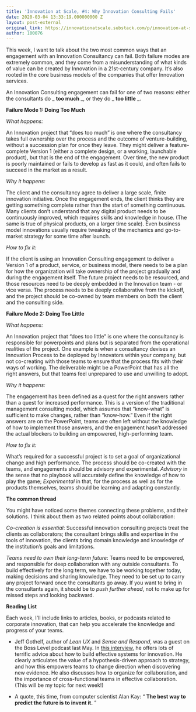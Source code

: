 ```yaml
---
title: 'Innovation at Scale, #4: Why Innovation Consulting Fails'
date: 2020-03-04 13:33:19.000000000 Z
layout: post-external
original_link: https://innovationatscale.substack.com/p/innovation-at-scale-4-why-innovation
author: 100076
---
```


This week, I want to talk about the two most common ways that an engagement with an Innovation Consultancy can fail. Both failure modes are extremely common, and they come from a misunderstanding of what kinds of value can be created by Innovation in a 21st-century company. It’s also rooted in the core business models of the companies that offer Innovation services.

An Innovation Consulting engagement can fail for one of two reasons: either the consultants do _ **too much** _, or they do _ **too little** _.

**Failure Mode 1: Doing Too Much**

_What happens:_

An Innovation project that “does too much” is one where the consultancy takes full ownership over the process and the outcome of venture-building, without a succession plan for once they leave. They might deliver a feature-complete Version 1 (either a complete design, or a working, launchable product), but that is the end of the engagement. Over time, the new product is poorly maintained or fails to develop as fast as it could, and often fails to succeed in the market as a result.

_Why it happens:_

The client and the consultancy agree to deliver a large scale, finite innovation initiative. Once the engagement ends, the client thinks they are getting something complete rather than the start of something continuous. Many clients don’t understand that any digital product needs to be continuously improved, which requires skills and knowledge in house. (The same is true of physical products, on a larger time scale). Even business model innovations usually require tweaking of the mechanics and go-to-market strategy for some time after launch.

_How to fix it:_

If the client is using an Innovation Consulting engagement to deliver a Version 1 of a product, service, or business model, there needs to be a plan for how the organization will take ownership of the project gradually and during the engagement itself. The future project needs to be resourced, and those resources need to be deeply embedded in the Innovation team - or vice versa. The process needs to be deeply collaborative from the kickoff, and the project should be co-owned by team members on both the client and the consulting side.

**Failure Mode 2: Doing Too Little**

_What happens:_

An Innovation project that “does too little” is one where the consultancy is responsible for powerpoints and plans but is separated from the operational realities of the project. One example is when a consultancy devises an Innovation Process to be deployed by Innovators within your company, but not co-creating with those teams to ensure that the process fits with their ways of working. The deliverable might be a PowerPoint that has all the right answers, but that teams feel unprepared to use and unwilling to adopt.

_Why it happens:_

The engagement has been defined as a quest for the right answers rather than a quest for increased performance. This is a version of the traditional management consulting model, which assumes that “know-what” is sufficient to make changes, rather than “know-how.” Even if the right answers are on the PowerPoint, teams are often left without the knowledge of how to implement those answers, and the engagement hasn’t addressed the actual blockers to building an empowered, high-performing team.

_How to fix it:_

What’s required for a successful project is to set a goal of organizational change and high performance. The process should be co-created with the teams, and engagements should be advisory and experimental. _Advisory_ in the sense that no playbook will accurately define the knowledge of how to play the game; _Experimental_ in that, for the process as well as for the products themselves, teams should be learning and adapting constantly.

**The common thread**

You might have noticed some themes connecting these problems, and their solutions. I think about them as two related points about collaboration:

_Co-creation is essential_: Successful innovation consulting projects treat the clients as collaborators; the consultant brings skills and expertise in the tools of innovation, the clients bring domain knowledge and knowledge of the institution’s goals and limitations.

_Teams need to own their long-term future_: Teams need to be empowered, and responsible for deep collaboration with any outside consultants. To build effectively for the long term, we have to be working together today, making decisions and sharing knowledge. They need to be set up to carry any project forward once the consultants go away. If you want to bring in the consultants again, it should be to _push further ahead_, not to make up for missed steps and looking backward.

**Reading List**

Each week, I'll include links to articles, books, or podcasts related to corporate innovation, that can help you accelerate the knowledge and progress of your teams. 

- Jeff Gothelf, author of _Lean UX_ and _Sense and Respond_, was a guest on the Boss Level podcast last May. In [this interview](https://www.bosslevelpodcast.com/jeff-gothelf-on-sense-and-respond/), he offers lots of terrific advice about how to build effective systems for innovation. He clearly articulates the value of a hypothesis-driven approach to strategy, and how this empowers teams to change direction when discovering new evidence. He also discusses how to organize for collaboration, and the importance of cross-functional teams in effective collaboration. (This will be my topic for next week!)

- A quote, this time, from computer scientist Alan Kay: “ **The best way to predict the future is to invent it.** ”

